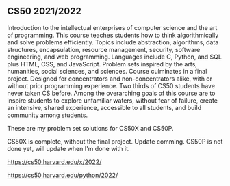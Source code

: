 ## CS50 2021/2022

Introduction to the intellectual enterprises of computer science and the art of programming. This course teaches students how to think algorithmically and solve problems efficiently. Topics include abstraction, algorithms, data structures, encapsulation, resource management, security, software engineering, and web programming. Languages include C, Python, and SQL plus HTML, CSS, and JavaScript. Problem sets inspired by the arts, humanities, social sciences, and sciences. Course culminates in a final project. Designed for concentrators and non-concentrators alike, with or without prior programming experience. Two thirds of CS50 students have never taken CS before. Among the overarching goals of this course are to inspire students to explore unfamiliar waters, without fear of failure, create an intensive, shared experience, accessible to all students, and build community among students.


These are my problem set solutions for CS50X and CS50P. 

CS50X is complete, without the final project. Update comming. CS50P is not done yet, will update when I'm done with it.

https://cs50.harvard.edu/x/2022/

https://cs50.harvard.edu/python/2022/
